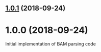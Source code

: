 <a name="1.0.1"></a>
## [1.0.1](https://github.com/GMOD/bam-js/compare/v1.0.0...v1.0.1) (2018-09-24)



<a name="1.0.0"></a>
# 1.0.0 (2018-09-24)



Initial implementation of BAM parsing code
